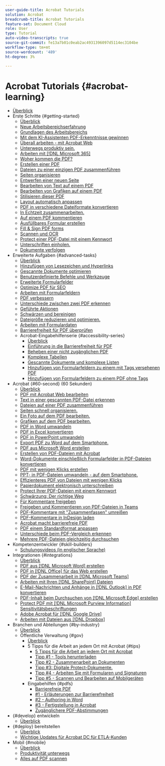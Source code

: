 ```yaml
---
user-guide-title: Acrobat Tutorials
solution: Acrobat
breadcrumb-title: Acrobat Tutorials
feature-set: Document Cloud
role: User
type: Tutorial
auto-video-transcripts: true
source-git-commit: fe13a7b01c0eab2ac4931396097d5114ec3104be
workflow-type: tm+mt
source-wordcount: '489'
ht-degree: 3%

---
```



# Acrobat Tutorials {#acrobat-learning}

+ [Überblick](overview.md)
+ Erste Schritte {#getting-started}
   + [Überblick](getting-started/getting-started-overview.md)
   + [Neue Arbeitsbereichserfahrung](getting-started/new-workspace.md)
   + [Grundlagen des Arbeitsbereichs](getting-started/get-to-know-the-acrobat-dc-interface.md)
   + [Mit dem KI-Assistenten PDF-Erkenntnisse gewinnen](getting-started/ai-assistant.md)
   + [Überall arbeiten - mit Acrobat Web](getting-started/acrobatweb.md)
   + [Unterwegs produktiv sein.](getting-started/productivity.md)
   + [Arbeiten mit  [!DNL Microsoft 365]](https://experienceleague.adobe.com/docs/document-cloud-learn/acrobat-learning/integrations/integrate-overview.html#microsoft)
   + [Woher kommen die PDF?](getting-started/where-do-pdfs-come-from.md)
   + [Erstellen einer PDF](getting-started/create-pdf.md)
   + [Dateien zu einer einzigen PDF zusammenführen](getting-started/combine-to-pdf.md)
   + [Seiten organisieren](getting-started/organize.md)
   + [Entwerfen einer neuen Seite](getting-started/add-custom-page.md)
   + [Bearbeiten von Text auf einem PDF](getting-started/edit-pdf.md)
   + [Bearbeiten von Grafiken auf einem PDF](getting-started/edit-graphics.md)
   + [Stilisieren dieser PDF](getting-started/stylize-this-PDF.md)
   + [Layout automatisch anpassen](getting-started/auto-adjust-layout.md)
   + [PDF in verschiedene Dateiformate konvertieren](getting-started/export-pdf.md)
   + [In Echtzeit zusammenarbeiten.](getting-started/collaborate.md)
   + [Auf einem PDF kommentieren](getting-started/comment-on-pdf-files.md)
   + [Ausfüllbares Formular erstellen](getting-started/create-fillable-forms.md)
   + [Fill &amp; Sign PDF forms](getting-started/fill-and-sign.md)
   + [Scannen und OCR](getting-started/scan-and-ocr.md)
   + [Protect einer PDF-Datei mit einem Kennwort](getting-started/password-protect.md)
   + [Unterschriften einholen.](getting-started/signatures.md)
   + [Dokumente verfolgen](getting-started/track.md)
+ Erweiterte Aufgaben {#advanced-tasks}
   + [Überblick](advanced-tasks/advanced-tasks-overview.md)
   + [Hinzufügen von Lesezeichen und Hyperlinks](advanced-tasks/bookmarks.md)
   + [Gescannte Dokumente optimieren](advanced-tasks/optimizescan.md)
   + [Benutzerdefinierte Befehle und Werkzeuge](advanced-tasks/custom.md)
   + [Erweiterte Formularfelder](advanced-tasks/advancedforms.md)
   + [Optimize PDF für SEO](advanced-tasks/optimizeseo.md)
   + [Arbeiten mit Formularfeldern](advanced-tasks/workforms.md)
   + [PDF verbessern](advanced-tasks/enhance.md)
   + [Unterschiede zwischen zwei PDF erkennen](advanced-tasks/compare.md)
   + [Geführte Aktionen](advanced-tasks/action.md)
   + [Schwärzen und bereinigen](advanced-tasks/redact.md)
   + [Dateigröße reduzieren und optimieren.](advanced-tasks/reduce.md)
   + [Arbeiten mit Formulardaten](advanced-tasks/formdata.md)
   + [Barrierefreiheit für PDF überprüfen](advanced-tasks/accessibility.md)
   + Acrobat-Eingabehilfenserie {#accessibility-series}
      + [Überblick](advanced-tasks/accessibility-series.md)
      + [Einführung in die Barrierefreiheit für PDF](advanced-tasks/accessibilitysession1.md)
      + [Beheben einer nicht zugänglichen PDF](advanced-tasks/accessibilitysession2.md)
      + [Komplexe Tabellen](advanced-tasks/accessibilitysession3.md)
      + [Gescannte Dokumente und komplexe Listen](advanced-tasks/accessibilitysession4.md)
      + [Hinzufügen von Formularfeldern zu einem mit Tags versehenen PDF](advanced-tasks/accessibilitysession5.md)
      + [Hinzufügen von Formularfeldern zu einem PDF ohne Tags](advanced-tasks/accessibilitysession6.md)
+ Acrobat {#60-second} (60 Sekunden)
   + [Überblick](60-second/60-second-overview.md)
   + [PDF mit Acrobat Web bearbeiten](60-second/edit.md)
   + [Text in einer gescannten PDF-Datei erkennen](60-second/textrecognition.md)
   + [Dateien auf einer PDF zusammenführen](60-second/combine-to-one-pdf.md)
   + [Seiten schnell organisieren.](60-second/organize.md)
   + [Ein Foto auf dem PDF bearbeiten.](60-second/editphoto.md)
   + [Grafiken auf dem PDF bearbeiten.](60-second/editgraphic.md)
   + [PDF in Word umwandeln](60-second/convert-pdf-word.md)
   + [PDF in Excel konvertieren](60-second/convert-pdf-excel.md)
   + [PDF in PowerPoint umwandeln](60-second/convert-pdf-powerpoint.md)
   + [Export PDF zu Word auf dem Smartphone.](60-second/exportwordphone.md)
   + [PDF aus Microsoft Word erstellen](60-second/word-to-pdf.md)
   + [Erstellen von PDF-Dateien mit Acrobat](60-second/create-from-acrobat.md)
   + [Word-Dokumente einschließlich Formularfelder in PDF-Dateien konvertieren](60-second/wordform.md)
   + [PDF mit wenigen Klicks erstellen](60-second/photo.md)
   + [PPT- in PDF-Dateien umwandeln - auf dem Smartphone.](60-second/phone.md)
   + [Effizienteres PDF von Dateien mit wenigen Klicks](60-second/optimize.md)
   + [Papierdokument elektronisch unterschreiben](60-second/sign.md)
   + [Protect Ihrer PDF-Dateien mit einem Kennwort](60-second/protect.md)
   + [Schwärzung: Der richtige Weg](60-second/redaction.md)
   + [Für Kommentare freigeben](60-second/share-comment.md)
   + [Freigeben und Kommentieren von PDF-Dateien in Teams](60-second/share-comment-teams.md)
   + [PDF-Kommentare mit &quot;Zusammenfassen&quot; umreißen](60-second/summarize-comments.md)
   + [PDF-Kommentare in InDesign laden](60-second/indesign.md)
   + [Acrobat macht barrierefreie PDF](60-second/accessible.md)
   + [PDF einem Standardformat anpassen](60-second/conform.md)
   + [Unterschiede beim PDF-Vergleich erkennen](60-second/compare.md)
   + [Mehrere PDF-Dateien gleichzeitig durchsuchen](60-second/search.md)
+ Kompetenzentwickler {#skill-builders}
   + [Schulungsvideos (in englischer Sprache)](skill-builder/skill-builder-webinars.md)
+ Integrationen {#integrations}
   + [Überblick](integrate/integrate-overview.md)
   + [PDF aus  [!DNL Microsoft Word] erstellen](integrate/createfromword.md)
   + [PDF in  [!DNL Office]  für das Web erstellen](integrate/createofficeweb.md)
   + [PDF der Zusammenarbeit in  [!DNL Microsoft Teams]](integrate/acrobatandteams.md)
   + [Arbeiten mit Ihren  [!DNL SharePoint] Dateien](integrate/acrobatandsp.md)
   + [E-Mail-Nachrichten und Anhänge in  [!DNL Outlook] in PDF konvertieren](integrate/outlook.md)
   + [PDF-Inhalt beim Durchsuchen von  [!DNL Microsoft Edge] erstellen](integrate/edge.md)
   + [Protect PDF mit  [!DNL Microsoft Purview Information] Sensitivitätsbeschriftungen](integrate/microsoftsensitivitylabels.md)
   + [Adobe Acrobat für  [!DNL Google Drive]](integrate/acrobatandgoogle.md)
   + [Arbeiten mit Dateien aus  [!DNL Dropbox]](integrate/acrobat-dropbox.md)
+ Branchen und Abteilungen {#by-industry}
   + [Überblick](industry/industry-overview.md)
   + Öffentliche Verwaltung {#gov}
      + [Überblick](industry/gov/gov-overview.md)
      + 5 Tipps für die Arbeit an jedem Ort mit Acrobat {#tips}
         + [5 Tipps für die Arbeit an jedem Ort mit Acrobat](industry/gov/5-tips-for-working-anywhere-with-acrobat-dc-for-government.md)
         + [Tipp #1 - Tools herunterladen](industry/gov/get-your-tools.md)
         + [Tipp #2 - Zusammenarbeit an Dokumenten](industry/gov/collaborate-on-documents.md)
         + [Tipp #3: Digitale Protect-Dokumente.](industry/gov/protect-digital-documents.md)
         + [Tipp #4 - Arbeiten Sie mit Formularen und Signaturen](industry/gov/work-with-forms-and-signatures.md)
         + [Tipp #5 - Scannen und Bearbeiten auf Mobilgeräten](industry/gov/scan-and-edit-on-mobile.md)
      + Eingabehilfen {#pdfs}
         + [Barrierefreie PDF](industry/gov/making-pdfs-accessible.md)
         + [#1 - Erläuterungen zur Barrierefreiheit](industry/gov/understanding-accessibility.md)
         + [#2 - Authoring in Word](industry/gov/authoring-in-word.md)
         + [#3 - Fertigstellung in Acrobat](industry/gov/finishing-in-acrobat.md)
         + [Zugänglichere PDF-Abstimmungen](industry/gov/making-pdf-ballots-accessible.md)
+ {#develop} entwickeln
   + [Überblick](develop/develop-overview.md)
+ {#deploy} bereitstellen
   + [Überblick](deploy/deploy-overview.md)
   + [Wichtige Updates für Acrobat DC für ETLA-Kunden](deploy/signentitlementchanges.md)
+ Mobil {#mobile}
   + [Überblick](mobile/mobile-overview.md)
   + [Produktivität unterwegs](https://experienceleague.adobe.com/docs/document-cloud-learn/acrobat-learning/getting-started/productivity.html)
   + [Alles auf PDF scannen](mobile/scan-mobile-app.md)
